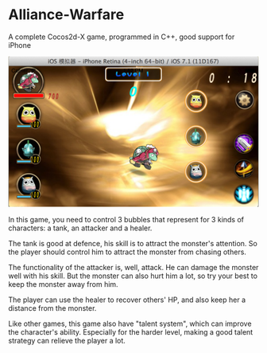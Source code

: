 Alliance-Warfare
================
A complete Cocos2d-X game, programmed in C++, good support for iPhone

![image](https://github.com/DustinJia/Alliance-Warfare/raw/master/snapshot/screenshot.png)


In this game, you need to control 3 bubbles that represent for 3 kinds of characters: a tank, an attacker and a healer.


The tank is good at defence, his skill is to attract the monster's attention. So the player should control him to attract the monster 
from chasing others. 

The functionality of the attacker is, well, attack. He can damage the monster well with his skill. But the monster can 
also hurt him a lot, so try your best to keep the monster away from him. 

The player can use the healer to recover others' HP, and also keep her a distance from the monster.

Like other games, this game also have "talent system", which can improve the character's ability. 
Especially for the harder level, making a good talent strategy can relieve the player a lot.
